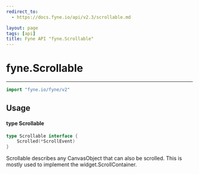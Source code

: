 ```yaml
---
redirect_to:
  - https://docs.fyne.io/api/v2.3/scrollable.md

layout: page
tags: [api]
title: Fyne API "fyne.Scrollable"
---
```



# fyne.Scrollable
---
```go
import "fyne.io/fyne/v2"
```

## Usage

#### type Scrollable

```go
type Scrollable interface {
	Scrolled(*ScrollEvent)
}
```

Scrollable describes any CanvasObject that can also be scrolled. This is mostly used to implement the widget.ScrollContainer.
